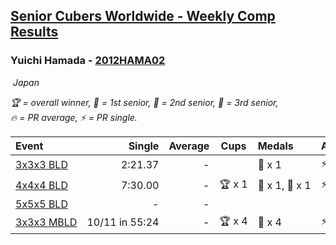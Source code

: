 <style>table {white-space: nowrap;}</style>
<link rel="stylesheet" type="text/css" href="/scw-comp/css/flags.css" />

## [Senior Cubers Worldwide - Weekly Comp Results](/scw-comp/results/)
### Yuichi Hamada - [2012HAMA02](https://www.worldcubeassociation.org/persons/2012HAMA02)

<i class="flag flag-JP" />&nbsp;Japan

<span style="white-space: nowrap;">🏆 = overall winner</span>, <span style="white-space: nowrap;">🥇 = 1st senior</span>, <span style="white-space: nowrap;">🥈 = 2nd senior</span>, <span style="white-space: nowrap;">🥉 = 3rd senior</span>, <span style="white-space: nowrap;">🔥 = PR average</span>, <span style="white-space: nowrap;">⚡ = PR single</span>.

| Event | Single | Average | Cups | Medals | Achievements|
| :-- | --: | --: | :--: | :-- | :-- |
| [3x3x3 BLD](333bf.md) | 2:21.37 | - |  | 🥉 x 1 | ⚡ x 1 |
| [4x4x4 BLD](444bf.md) | 7:30.00 | - | 🏆 x 1 | 🥇 x 1, 🥈 x 1 | ⚡ x 2 |
| [5x5x5 BLD](555bf.md) | - | - |  |  |  |
| [3x3x3 MBLD](333mbf.md) | 10/11 in 55:24 | - | 🏆 x 4 | 🥇 x 4 | ⚡ x 2 |

<!-- Global site tag (gtag.js) - Google Analytics -->
<script async src="https://www.googletagmanager.com/gtag/js?id=UA-86348435-3"></script>
<script>window.dataLayer = window.dataLayer || []; function gtag() {dataLayer.push(arguments);} gtag('js', new Date()); gtag('config', 'UA-86348435-3');</script>
